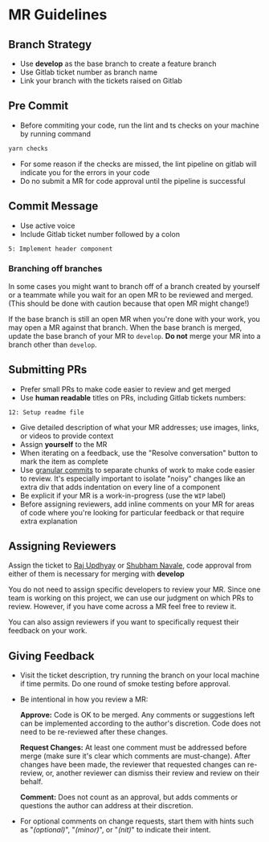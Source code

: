 # MR Guidelines

## Branch Strategy

- Use **develop** as the base branch to create a feature branch
- Use Gitlab ticket number as branch name
- Link your branch with the tickets raised on Gitlab

## Pre Commit

- Before commiting your code, run the lint and ts checks on your machine by running command
```bash
yarn checks
```
- For some reason if the checks are missed, the lint pipeline on gitlab will indicate you for the errors in your code
- Do no submit a MR for code approval until the pipeline is successful


## Commit Message

- Use active voice
- Include Gitlab ticket number followed by a colon

```
5: Implement header component
```

### Branching off branches

In some cases you might want to branch off of a branch created by yourself or a teammate while you wait for an open MR to be reviewed and merged. (This should be done with caution because that open MR might change!)

If the base branch is still an open MR when you're done with your work, you may open a MR against that branch. When the base branch is merged, update the base branch of your MR to `develop`. **Do not** merge your MR into a branch other than `develop`.


## Submitting PRs

- Prefer small PRs to make code easier to review and get merged
- Use **human readable** titles on PRs, including Gitlab tickets numbers:

```
12: Setup readme file
```

- Give detailed description of what your MR addresses; use images, links, or videos to provide context
- Assign **yourself** to the MR
- When iterating on a feedback, use the "Resolve conversation" button to mark the item as complete
- Use [granular commits](https://dev.to/wes/opening-a-MR-a-primer-4kgc#commits)
  to separate chunks of work to make code easier to review. It's especially important to isolate "noisy" changes like an extra div that adds indentation on every line of a component
- Be explicit if your MR is a work-in-progress (use the `WIP` label)
- Before assigning reviewers, add inline comments on your MR for areas of code where you're looking for particular feedback or that require extra explanation


## Assigning Reviewers

Assign the ticket to [Raj Updhyay](https://gitlab.com/rrajupadhyayy) or [Shubham Navale](https://gitlab.com/shubhamnavale), code approval from either of them is necessary for merging with **develop**

You do not need to assign specific developers to review your MR. Since one team is working on this project, we can use our judgment on which PRs to review. However, if you have come across a MR feel free to review it.

You can also assign reviewers if you want to specifically request their feedback on your work.

## Giving Feedback

- Visit the ticket description, try running the branch on your local machine if time permits. Do one round of smoke testing before approval.

- Be intentional in how you review a MR:

  **Approve:**
  Code is OK to be merged. Any comments or suggestions left can be implemented according to the author's discretion. Code does not need to be re-reviewed after these changes.

  **Request Changes:**
  At least one comment must be addressed before merge (make sure it's clear which comments are must-change). After changes have been made, the reviewer that requested changes can re-review, or, another reviewer can dismiss their review and review on their behalf.

  **Comment:**
  Does not count as an approval, but adds comments or questions the author can address at their discretion.

- For optional comments on change requests, start them with hints such as "_(optional)_", "_(minor)_", or "_(nit)_" to indicate their intent.
